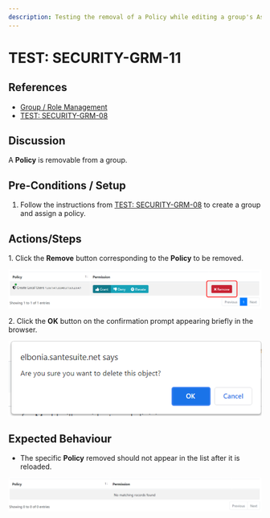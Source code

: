 ```yaml
---
description: Testing the removal of a Policy while editing a group's Assigned Policies.
---
```


# TEST: SECURITY-GRM-11

## References

* [Group / Role Management](../../../../../../../operations-1/system-administration/security-administration/group-role-management.md)
* [TEST: SECURITY-GRM-08](test-security-grm-06.md)

## Discussion

A **Policy** is removable from a group.

## Pre-Conditions / Setup

1. Follow the instructions from [TEST: SECURITY-GRM-08](test-security-grm-06.md) to create a group and assign a policy.

## Actions/Steps

1\. Click the **Remove** button corresponding to the **Policy** to be removed.

![](<../../../../../../../.gitbook/assets/image (360).png>)

2\. Click the **OK** button on the confirmation prompt appearing briefly in the browser.

![](<../../../../../../../.gitbook/assets/image (361).png>)

## Expected Behaviour

* The specific **Policy** removed should not appear in the list after it is reloaded.

![](<../../../../../../../.gitbook/assets/image (362).png>)
